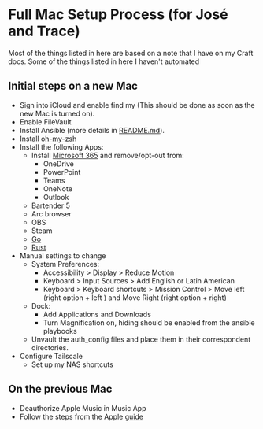 # Full Mac Setup Process (for José and Trace)

Most of the things listed in here are based on a note that I have on my Craft docs. Some of the things listed in here I haven't automated

## Initial steps on a new Mac

- Sign into iCloud and enable find my (This should be done as soon as the new Mac is turned on).
- Enable FileVault
- Install Ansible (more details in [README.md](./README.md)).
- Install [oh-my-zsh](https://ohmyz.sh/)
- Install the following Apps:
  - Install [Microsoft 365](https://www.microsoft.com/es-mx/microsoft-365/microsoft-office) and remove/opt-out from:
    - OneDrive
    - PowerPoint
    - Teams
    - OneNote
    - Outlook
  - Bartender 5
  - Arc browser
  - OBS
  - Steam
  - [Go](https://go.dev/)
  - [Rust](https://www.rust-lang.org/)
- Manual settings to change
  - System Preferences:
    - Accessibility > Display > Reduce Motion
    - Keyboard > Input Sources > Add English or Latin American
    - Keyboard > Keyboard shortcuts > Mission Control > Move left (right option + left ) and Move Right (right option + right)
  - Dock:
    - Add Applications and Downloads
    - Turn Magnification on, hiding should be enabled from the ansible playbooks
  - Unvault the auth_config files and place them in their correspondent directories.
- Configure Tailscale
  - Set up my NAS shortcuts
  
## On the previous Mac

- Deauthorize Apple Music in Music App
- Follow the steps from the Apple [guide](https://support.apple.com/en-au/HT212749)
